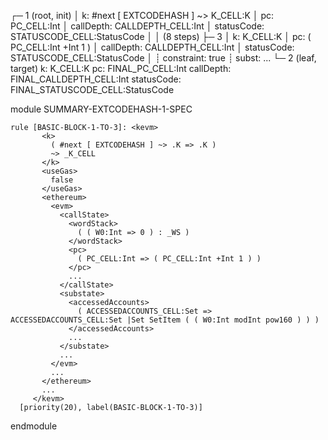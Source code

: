 
┌─ 1 (root, init)
│   k: #next [ EXTCODEHASH ] ~> K_CELL:K
│   pc: PC_CELL:Int
│   callDepth: CALLDEPTH_CELL:Int
│   statusCode: STATUSCODE_CELL:StatusCode
│
│  (8 steps)
├─ 3
│   k: K_CELL:K
│   pc: ( PC_CELL:Int +Int 1 )
│   callDepth: CALLDEPTH_CELL:Int
│   statusCode: STATUSCODE_CELL:StatusCode
│
┊  constraint: true
┊  subst: ...
└─ 2 (leaf, target)
    k: K_CELL:K
    pc: FINAL_PC_CELL:Int
    callDepth: FINAL_CALLDEPTH_CELL:Int
    statusCode: FINAL_STATUSCODE_CELL:StatusCode




module SUMMARY-EXTCODEHASH-1-SPEC
    
    
    rule [BASIC-BLOCK-1-TO-3]: <kevm>
           <k>
             ( #next [ EXTCODEHASH ] ~> .K => .K )
             ~> _K_CELL
           </k>
           <useGas>
             false
           </useGas>
           <ethereum>
             <evm>
               <callState>
                 <wordStack>
                   ( ( W0:Int => 0 ) : _WS )
                 </wordStack>
                 <pc>
                   ( PC_CELL:Int => ( PC_CELL:Int +Int 1 ) )
                 </pc>
                 ...
               </callState>
               <substate>
                 <accessedAccounts>
                   ( ACCESSEDACCOUNTS_CELL:Set => ACCESSEDACCOUNTS_CELL:Set |Set SetItem ( ( W0:Int modInt pow160 ) ) )
                 </accessedAccounts>
                 ...
               </substate>
               ...
             </evm>
             ...
           </ethereum>
           ...
         </kevm>
      [priority(20), label(BASIC-BLOCK-1-TO-3)]

endmodule
